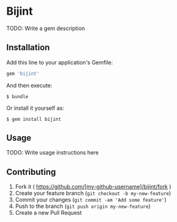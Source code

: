 # Bijint

TODO: Write a gem description

## Installation

Add this line to your application's Gemfile:

```ruby
gem 'bijint'
```

And then execute:

    $ bundle

Or install it yourself as:

    $ gem install bijint

## Usage

TODO: Write usage instructions here

## Contributing

1. Fork it ( https://github.com/[my-github-username]/bijint/fork )
2. Create your feature branch (`git checkout -b my-new-feature`)
3. Commit your changes (`git commit -am 'Add some feature'`)
4. Push to the branch (`git push origin my-new-feature`)
5. Create a new Pull Request
